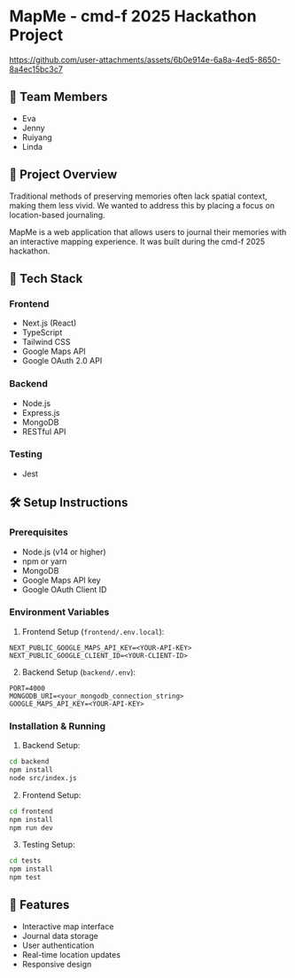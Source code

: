 # MapMe - cmd-f 2025 Hackathon Project



https://github.com/user-attachments/assets/6b0e914e-6a8a-4ed5-8650-8a4ec15bc3c7



## 👥 Team Members
- Eva
- Jenny
- Ruiyang
- Linda

## 🌟 Project Overview
Traditional methods of preserving memories often lack spatial context, making them less vivid. We wanted to address this by placing a focus on location-based journaling.

MapMe is a web application that allows users to journal their memories with an interactive mapping experience. It was built during the cmd-f 2025 hackathon.

## 🚀 Tech Stack
### Frontend
- Next.js (React)
- TypeScript
- Tailwind CSS
- Google Maps API
- Google OAuth 2.0 API

### Backend
- Node.js
- Express.js
- MongoDB
- RESTful API

### Testing
- Jest

## 🛠️ Setup Instructions

### Prerequisites
- Node.js (v14 or higher)
- npm or yarn
- MongoDB
- Google Maps API key
- Google OAuth Client ID

### Environment Variables

1. Frontend Setup (`frontend/.env.local`):
```
NEXT_PUBLIC_GOOGLE_MAPS_API_KEY=<YOUR-API-KEY>
NEXT_PUBLIC_GOOGLE_CLIENT_ID=<YOUR-CLIENT-ID>
```

2. Backend Setup (`backend/.env`):
```
PORT=4000
MONGODB_URI=<your_mongodb_connection_string>
GOOGLE_MAPS_API_KEY=<YOUR-API-KEY>
```

### Installation & Running

1. Backend Setup:
```bash
cd backend
npm install
node src/index.js
```

2. Frontend Setup:
```bash
cd frontend
npm install
npm run dev
```

3. Testing Setup:
```bash
cd tests
npm install
npm test
```

## 🌈 Features
- Interactive map interface
- Journal data storage
- User authentication
- Real-time location updates
- Responsive design

 
 
 
 
